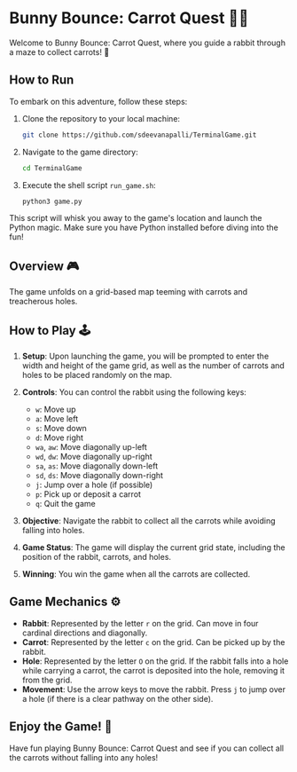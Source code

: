 # Bunny Bounce: Carrot Quest 🐰🥕

Welcome to Bunny Bounce: Carrot Quest, where you guide a rabbit through a maze to collect carrots! 🌟

## How to Run

To embark on this adventure, follow these steps:

1. Clone the repository to your local machine:

    ```bash
    git clone https://github.com/sdeevanapalli/TerminalGame.git
    ```

2. Navigate to the game directory:

    ```bash
    cd TerminalGame
    ```

3. Execute the shell script `run_game.sh`:

    ```bash
    python3 game.py
    ```

This script will whisk you away to the game's location and launch the Python magic. Make sure you have Python installed before diving into the fun!

## Overview 🎮

The game unfolds on a grid-based map teeming with carrots and treacherous holes.

## How to Play 🕹️

1. **Setup**: Upon launching the game, you will be prompted to enter the width and height of the game grid, as well as the number of carrots and holes to be placed randomly on the map.

2. **Controls**: You can control the rabbit using the following keys:
   - `w`: Move up
   - `a`: Move left
   - `s`: Move down
   - `d`: Move right
   - `wa`, `aw`: Move diagonally up-left
   - `wd`, `dw`: Move diagonally up-right
   - `sa`, `as`: Move diagonally down-left
   - `sd`, `ds`: Move diagonally down-right
   - `j`: Jump over a hole (if possible)
   - `p`: Pick up or deposit a carrot
   - `q`: Quit the game

3. **Objective**: Navigate the rabbit to collect all the carrots while avoiding falling into holes.

4. **Game Status**: The game will display the current grid state, including the position of the rabbit, carrots, and holes.

5. **Winning**: You win the game when all the carrots are collected. 

## Game Mechanics ⚙️

- **Rabbit**: Represented by the letter `r` on the grid. Can move in four cardinal directions and diagonally.
- **Carrot**: Represented by the letter `c` on the grid. Can be picked up by the rabbit.
- **Hole**: Represented by the letter `O` on the grid. If the rabbit falls into a hole while carrying a carrot, the carrot is deposited into the hole, removing it from the grid.
- **Movement**: Use the arrow keys to move the rabbit. Press `j` to jump over a hole (if there is a clear pathway on the other side).

## Enjoy the Game! 🎉

Have fun playing Bunny Bounce: Carrot Quest and see if you can collect all the carrots without falling into any holes!
